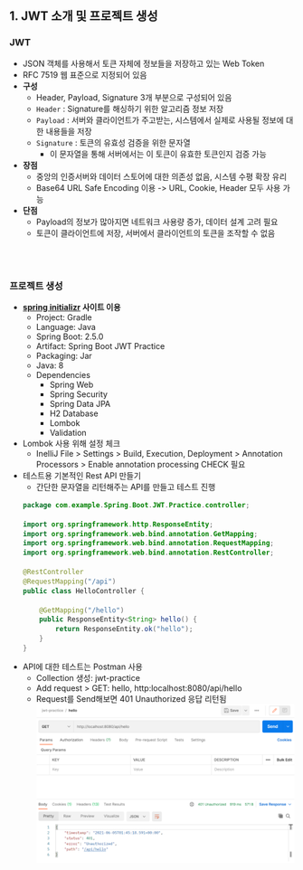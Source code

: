 ## 1. JWT 소개 및 프로젝트 생성

### JWT
- JSON 객체를 사용해서 토큰 자체에 정보들을 저장하고 있는 Web Token
- RFC 7519 웹 표준으로 지정되어 있음
- **구성**
  - Header, Payload, Signature 3개 부분으로 구성되어 있음
  - `Header` : Signature를 해싱하기 위한 알고리즘 정보 저장
  - `Payload` : 서버와 클라이언트가 주고받는, 시스템에서 실제로 사용될 정보에 대한 내용들을 저장
  - `Signature` : 토큰의 유효성 검증을 위한 문자열 
    - 이 문자열을 통해 서버에서는 이 토큰이 유효한 토큰인지 검증 가능 
- **장점**
  - 중앙의 인증서버와 데이터 스토어에 대한 의존성 없음, 시스템 수평 확장 유리
  - Base64 URL Safe Encoding 이용 -> URL, Cookie, Header 모두 사용 가능
- **단점**
  - Payload의 정보가 많아지면 네트워크 사용량 증가, 데이터 설계 고려 필요
  - 토큰이 클라이언트에 저장, 서버에서 클라이언트의 토큰을 조작할 수 없음

<br>
<br>

### 프로젝트 생성
- **[spring initializr](https://start.spring.io/) 사이트 이용**
  - Project: Gradle
  - Language: Java
  - Spring Boot: 2.5.0
  - Artifact: Spring Boot JWT Practice
  - Packaging: Jar
  - Java: 8
  - Dependencies
    - Spring Web
    - Spring Security
    - Spring Data JPA
    - H2 Database
    - Lombok
    - Validation 
- Lombok 사용 위해 설정 체크
  - InelliJ File > Settings > Build, Execution, Deployment > Annotation Processors > Enable annotation processing CHECK 필요 
- 테스트용 기본적인 Rest API 만들기
  - 간단한 문자열을 리턴해주는 API를 만들고 테스트 진행
  ```java
  package com.example.Spring.Boot.JWT.Practice.controller;

  import org.springframework.http.ResponseEntity;
  import org.springframework.web.bind.annotation.GetMapping;
  import org.springframework.web.bind.annotation.RequestMapping;
  import org.springframework.web.bind.annotation.RestController;

  @RestController
  @RequestMapping("/api")
  public class HelloController {

      @GetMapping("/hello")
      public ResponseEntity<String> hello() {
          return ResponseEntity.ok("hello");
      }
  }
  ```
- API에 대한 테스트는 Postman 사용
  - Collection 생성: jwt-practice
  - Add request > GET: hello, http:localhost:8080/api/hello
  - Request를 Send해보면 401 Unauthorized 응답 리턴됨
    ![401 Unauthorized](https://github.com/J-Heee/Spring-Boot-JWT-Practice/blob/master/study/image/401%20Unauthorized_error.PNG)